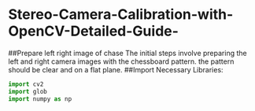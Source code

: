 # Stereo-Camera-Calibration-with-OpenCV-Detailed-Guide-
##Prepare left right image of chase
The initial steps involve preparing the left and right camera images with the chessboard pattern. the pattern should be clear and on a flat plane.
##Import Necessary Libraries:
```python
import cv2
import glob
import numpy as np
